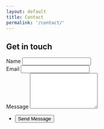 ```yaml
---
layout: default
title: Contact
permalink: '/contact/'
---
```

<section class="wrapper style1 align-center">
	<div class="inner medium">
		<h2>Get in touch</h2>
		<form method="POST" action="http://formspree.io/rebelandrefuge@gmail.com">
      <input type="hidden" name="_subject" value="New submission!" />
      <input type="hidden" name="_next" value="http://www.rebelandrefuge.com/contact/success" />
			<div class="fields">
				<div class="field half">
					<label for="name">Name</label>
					<input type="text" name="name" id="name" value="" />
				</div>
				<div class="field half">
					<label for="email">Email</label>
					<input type="email" name="email" id="email" value="" />
				</div>
				<div class="field">
					<label for="message">Message</label>
					<textarea name="message" id="message" rows="6"></textarea>
				</div>
			</div>
			<ul class="actions special">
				<li><input type="submit" name="submit" id="submit" value="Send Message" /></li>
			</ul>
		</form>
	</div>
</section>
